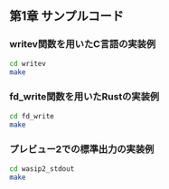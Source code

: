 ## 第1章 サンプルコード

### writev関数を用いたC言語の実装例

```sh
cd writev
make
```

### fd\_write関数を用いたRustの実装例

```sh
cd fd_write
make
```

### プレビュー2での標準出力の実装例

```sh
cd wasip2_stdout
make
```
